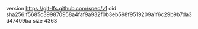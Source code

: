 version https://git-lfs.github.com/spec/v1
oid sha256:f5685c399870958a4faf9a932f0b3eb598f9519209a1f6c29b9b7da3d47409ba
size 4363
